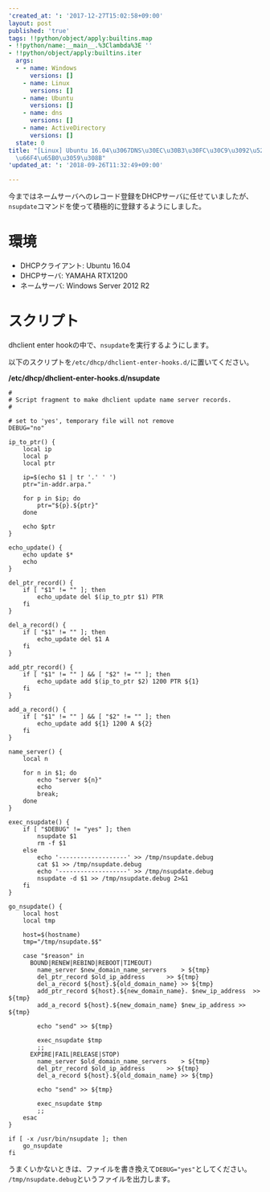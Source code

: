 ```yaml
---
'created_at: ': '2017-12-27T15:02:58+09:00'
layout: post
published: 'true'
tags: !!python/object/apply:builtins.map
- !!python/name:__main__.%3Clambda%3E ''
- !!python/object/apply:builtins.iter
  args:
  - - name: Windows
      versions: []
    - name: Linux
      versions: []
    - name: Ubuntu
      versions: []
    - name: dns
      versions: []
    - name: ActiveDirectory
      versions: []
  state: 0
title: "[Linux] Ubuntu 16.04\u3067DNS\u30EC\u30B3\u30FC\u30C9\u3092\u52D5\u7684\u306B\
  \u66F4\u65B0\u3059\u308B"
'updated_at: ': '2018-09-26T11:32:49+09:00'

---
```

今まではネームサーバへのレコード登録をDHCPサーバに任せていましたが、`nsupdate`コマンドを使って積極的に登録するようにしました。  
  
  
# 環境  
  
- DHCPクライアント: Ubuntu 16.04  
- DHCPサーバ: YAMAHA RTX1200  
- ネームサーバ: Windows Server 2012 R2  
  
# スクリプト  
  
dhclient enter hookの中で、`nsupdate`を実行するようにします。  
  
以下のスクリプトを`/etc/dhcp/dhclient-enter-hooks.d/`に置いてください。  
  
**/etc/dhcp/dhclient-enter-hooks.d/nsupdate**  
```sh:/etc/dhcp/dhclient-enter-hooks.d/nsupdate
#
# Script fragment to make dhclient update name server records.
#

# set to 'yes', temporary file will not remove
DEBUG="no"

ip_to_ptr() {
	local ip
	local p
	local ptr

	ip=$(echo $1 | tr '.' ' ')
	ptr="in-addr.arpa."

	for p in $ip; do
		ptr="${p}.${ptr}"
	done
	
	echo $ptr
}

echo_update() {
	echo update $*
	echo
}

del_ptr_record() {
	if [ "$1" != "" ]; then
		echo_update del $(ip_to_ptr $1) PTR
	fi
}

del_a_record() {
	if [ "$1" != "" ]; then
		echo_update del $1 A
	fi
}

add_ptr_record() {
	if [ "$1" != "" ] && [ "$2" != "" ]; then
		echo_update add $(ip_to_ptr $2) 1200 PTR ${1}
	fi
}

add_a_record() {
	if [ "$1" != "" ] && [ "$2" != "" ]; then
		echo_update add ${1} 1200 A ${2}
	fi
}

name_server() {
	local n

	for n in $1; do
		echo "server ${n}"
		echo
		break;
	done
}

exec_nsupdate() {
	if [ "$DEBUG" != "yes" ]; then
		nsupdate $1
		rm -f $1
	else
		echo '-------------------' >> /tmp/nsupdate.debug
		cat $1 >> /tmp/nsupdate.debug
		echo '-------------------' >> /tmp/nsupdate.debug
		nsupdate -d $1 >> /tmp/nsupdate.debug 2>&1
	fi
}

go_nsupdate() {
	local host
	local tmp

	host=$(hostname)
	tmp="/tmp/nsupdate.$$"

	case "$reason" in
	  BOUND|RENEW|REBIND|REBOOT|TIMEOUT)
		name_server $new_domain_name_servers	> ${tmp}
		del_ptr_record $old_ip_address		>> ${tmp}
		del_a_record ${host}.${old_domain_name}	>> ${tmp}
		add_ptr_record ${host}.${new_domain_name}. $new_ip_address	>> ${tmp}
		add_a_record ${host}.${new_domain_name} $new_ip_address	>> ${tmp}

		echo "send" >> ${tmp}

		exec_nsupdate $tmp
		;;
	  EXPIRE|FAIL|RELEASE|STOP)
		name_server $old_domain_name_servers	> ${tmp}
		del_ptr_record $old_ip_address		>> ${tmp}
		del_a_record ${host}.${old_domain_name}	>> ${tmp}

		echo "send" >> ${tmp}

		exec_nsupdate $tmp
		;;
	esac
}

if [ -x /usr/bin/nsupdate ]; then
	go_nsupdate
fi
```  
  
うまくいかないときは、ファイルを書き換えて`DEBUG="yes"`としてください。  
`/tmp/nsupdate.debug`というファイルを出力します。  
